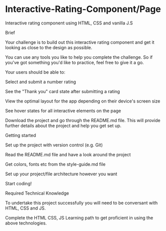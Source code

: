 # Interactive-Rating-Component/Page
Interactive rating component using HTML, CSS and vanilla J.S

Brief 

Your challenge is to build out this interactive rating component and get it looking as close to the design as possible. 

You can use any tools you like to help you complete the challenge. So if you've got something you'd like to practice, feel free to give it a go. 

Your users should be able to: 

Select and submit a number rating 

See the "Thank you" card state after submitting a rating 

View the optimal layout for the app depending on their device's screen size 

See hover states for all interactive elements on the page 

Download the project and go through the README.md file. This will provide further details about the project and help you get set up. 

 

Getting started 

Set up the project with version control (e.g. Git) 

Read the README.md file and have a look around the project 

Get colors, fonts etc from the style-guide.md file 

Set up your project/file architecture however you want 

Start coding! 

 

Required Technical Knowledge 

 

To undertake this project successfully you will need to be conversant with HTML, CSS and JS.  

Complete the HTML CSS, JS Learning path to get proficient in using the above technologies. 

 
